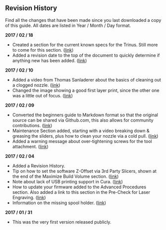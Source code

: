 
## Revision History

Find all the changes that have been made since you last downloaded a copy of this guide. All dates are listed in Year / Month / Day format.

**2017 / 02 / 18**

* Created a section for the current known specs for the Trinus. Still more to come for this section. ([link](#trinus-specifications))
* Added a revision date to the top of the document to quickly determine if anything new has been added. ([link](#trinus-3d-printer-the-unofficial-beginners-guide))

**2017 / 02 / 10**

* Added a video from Thomas Sanladerer about the basics of cleaning out a clogged nozzle. ([link](#nozzle-cleaning---cold-pulling))
* Changed the image showing a good first layer print, since the other one was a little out of focus. ([link](#start-printing))

**2017 / 02 / 09**

* Converted the beginners guide to Markdown format so that the original source can be shared via Github.com, this also allows for community contributions. ([link](https://github.com/drofnas/trinus-unofficial-beginners-guide))
* Maintenance Section added, starting with a video breaking down & greasing the sliders, plus how to clean your nozzle via a cold pull. ([link](#maintenance))
* Added a warning message about over-tightening screws for the tool attachment. ([link](#getting-started-videos))

**2017 / 02 / 04**

* Added a Revision History.
* Tip on how to set the software Z-Offset via 3rd Party Slicers, shown at the end of the Maximize Build Volume section. ([link](#maximize-build-volume---3d-printing))
* Note about lack of USB printing support in Cura. ([link](#cura))
* How to update your firmware added to the Advanced Procedures section. Also added a link to this section in the Pre-Check for Laser Engraving. ([link](#pre-check-1))
* Information on the missing spool holder. ([link](#spool-holder))

**2017 / 01 / 31**

* This was the very first version released publicly.